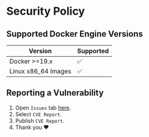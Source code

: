 # Security Policy

## Supported Docker Engine Versions

| Version | Supported          |
| ------- | ------------------ |
| Docker >=19.x   | :white_check_mark: |
| Linux x86_64 Images   | :white_check_mark: |

## Reporting a Vulnerability
1. Open  `Issues` tab [here](https://github.com/EpicMorg/docker-scripts/issues).
2. Select `CVE Report`.
3. Publish `CVE Report`.
4. Thank you :heart:
